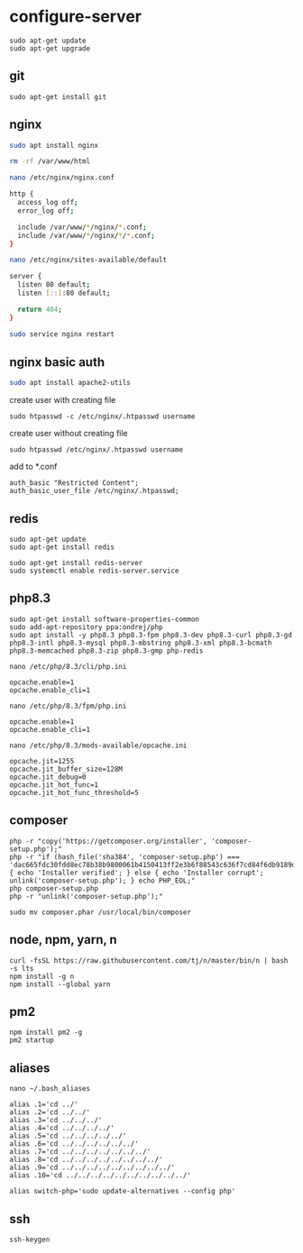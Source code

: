 # configure-server

```
sudo apt-get update
sudo apt-get upgrade
```

## git

```
sudo apt-get install git
```

## nginx

```bash
sudo apt install nginx
```

```bash
rm -rf /var/www/html
```

```bash
nano /etc/nginx/nginx.conf

http {
  access_log off;
  error_log off;

  include /var/www/*/nginx/*.conf;
  include /var/www/*/nginx/*/*.conf;
}
```

```bash
nano /etc/nginx/sites-available/default

server {
  listen 80 default;
  listen [::]:80 default;

  return 404;
}
```

```bash
sudo service nginx restart
```

## nginx basic auth
```bash
sudo apt install apache2-utils
```

create user with creating file
```
sudo htpasswd -c /etc/nginx/.htpasswd username
```

create user without creating file
```
sudo htpasswd /etc/nginx/.htpasswd username
```

add to *.conf
```
auth_basic "Restricted Content";
auth_basic_user_file /etc/nginx/.htpasswd;
```

## redis

```
sudo apt-get update
sudo apt-get install redis
```

```
sudo apt-get install redis-server
sudo systemctl enable redis-server.service
```

## php8.3

```
sudo apt-get install software-properties-common
sudo add-apt-repository ppa:ondrej/php
sudo apt install -y php8.3 php8.3-fpm php8.3-dev php8.3-curl php8.3-gd php8.3-intl php8.3-mysql php8.3-mbstring php8.3-xml php8.3-bcmath php8.3-memcached php8.3-zip php8.3-gmp php-redis
```

```
nano /etc/php/8.3/cli/php.ini

opcache.enable=1
opcache.enable_cli=1
```

```
nano /etc/php/8.3/fpm/php.ini

opcache.enable=1
opcache.enable_cli=1
```

```
nano /etc/php/8.3/mods-available/opcache.ini

opcache.jit=1255
opcache.jit_buffer_size=128M
opcache.jit_debug=0
opcache.jit_hot_func=1
opcache.jit_hot_func_threshold=5
```

## composer

```
php -r "copy('https://getcomposer.org/installer', 'composer-setup.php');"
php -r "if (hash_file('sha384', 'composer-setup.php') === 'dac665fdc30fdd8ec78b38b9800061b4150413ff2e3b6f88543c636f7cd84f6db9189d43a81e5503cda447da73c7e5b6') { echo 'Installer verified'; } else { echo 'Installer corrupt'; unlink('composer-setup.php'); } echo PHP_EOL;"
php composer-setup.php
php -r "unlink('composer-setup.php');"

sudo mv composer.phar /usr/local/bin/composer
```

## node, npm, yarn, n

```
curl -fsSL https://raw.githubusercontent.com/tj/n/master/bin/n | bash -s lts
npm install -g n
npm install --global yarn
```

## pm2

```
npm install pm2 -g
pm2 startup
```

## aliases

```
nano ~/.bash_aliases

alias .1='cd ../'
alias .2='cd ../../'
alias .3='cd ../../../'
alias .4='cd ../../../../'
alias .5='cd ../../../../../'
alias .6='cd ../../../../../../'
alias .7='cd ../../../../../../../'
alias .8='cd ../../../../../../../../'
alias .9='cd ../../../../../../../../../'
alias .10='cd ../../../../../../../../../../'

alias switch-php='sudo update-alternatives --config php'
```

## ssh

```
ssh-keygen
```

